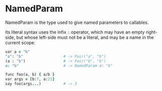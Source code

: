 # NamedParam

NamedParam is the type used to give named parameters to callables.

Its literal syntax uses the infix `:` operator, which may have an empty right-side, but whose left-side must not be a literal, and may be a name in the current scope.

```ruby
var a = "b"
"a": "b"                  # -> Pair("a", "b")
(a : "b")                 # -> Pair("b", "b")
a: "b"                    # -> NamedParam a: "b"

func foo(a, b) { a/b }
var args = [b:7, a:21]
say foo(args...)          # -> 3
```
